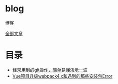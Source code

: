 # blog
博客

[全部文章](https://github.com/zqinmiao/blog/issues)

# 目录
* [经常用到的git操作，简单易懂演示一波](https://github.com/zqinmiao/blog/issues/2)
* [Vue项目升级webpack4.x和遇到的那些安装包Error](https://github.com/zqinmiao/blog/issues/4)
